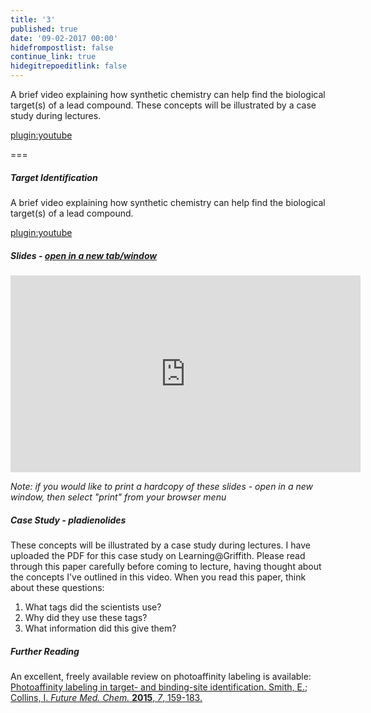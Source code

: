 ```yaml
---
title: '3'
published: true
date: '09-02-2017 00:00'
hidefrompostlist: false
continue_link: true
hidegitrepoeditlink: false
---
```


A brief video explaining how synthetic chemistry can help find the biological target(s) of a lead compound. These concepts will be illustrated by a case study during lectures.

[plugin:youtube](https://www.youtube.com/watch?v=zWVmRfd8uk4)

===

##### Target Identification

A brief video explaining how synthetic chemistry can help find the biological target(s) of a lead compound.

[plugin:youtube](https://www.youtube.com/watch?v=zWVmRfd8uk4)

##### Slides - <a href="https://teaching.mcoster.net/DDD/slides/02-target-id.html" target="_blank">open in a new tab/window</a>

<iframe width="560" height="315" src="https://teaching.mcoster.net/DDD/slides/02-target-id.html" frameborder="0" allowfullscreen></iframe>

_Note: if you would like to print a hardcopy of these slides - open in a new window, then select "print" from your browser menu_

##### Case Study - pladienolides
These concepts will be illustrated by a case study during lectures. I have uploaded the PDF for this case study on Learning@Griffith. Please read through this paper carefully before coming to lecture, having thought about the concepts I've outlined in this video. When you read this paper, think about these questions:

1. What tags did the scientists use?
2. Why did they use these tags?
3. What information did this give them?

##### Further Reading
An excellent, freely available review on photoaffinity labeling is available:
[Photoaffinity labeling in target- and binding-site identification. Smith, E.; Collins, I. _Future Med. Chem._ **2015**, _7_, 159-183.](https://doi.org/10.4155/fmc.14.152)
